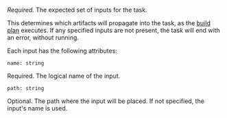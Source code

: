 *Required.* The expected set of inputs for the task.

This determines which artifacts will propagate into the task, as the [build plan](https://concourse.ci/build-plans.html) executes. If any specified inputs are not present, the task will end with an error, without running.

Each input has the following attributes:

	name: string

Required. The logical name of the input.

	path: string

Optional. The path where the input will be placed. If not specified, the input's name is used.